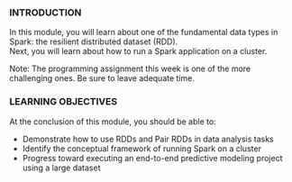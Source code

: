 ### INTRODUCTION

In this module, you will learn about one of the fundamental data types in Spark: the resilient distributed dataset (RDD).  
Next, you will learn about how to run a Spark application on a cluster.

Note: The programming assignment this week is one of the more challenging ones. Be sure to leave adequate time.
 
### LEARNING OBJECTIVES

At the conclusion of this module, you should be able to:

- Demonstrate how to use RDDs and Pair RDDs in data analysis tasks
- Identify the conceptual framework of running Spark on a cluster
- Progress toward executing an end-to-end predictive modeling project using a large dataset
